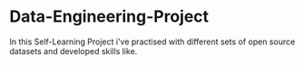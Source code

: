 # Data-Engineering-Project

In this Self-Learning Project i've practised with different sets of open source datasets and developed skills like.
